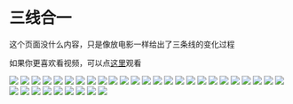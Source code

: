 # 三线合一

这个页面没什么内容，只是像放电影一样给出了三条线的变化过程

如果你更喜欢看视频，可以点[这里]()观看

![](../resources/the-movie/0.png)
![](../resources/the-movie/1.png)
![](../resources/the-movie/2.png)
![](../resources/the-movie/3.png)
![](../resources/the-movie/4.png)
![](../resources/the-movie/5.png)
![](../resources/the-movie/6.png)
![](../resources/the-movie/7.png)
![](../resources/the-movie/8.png)
![](../resources/the-movie/9.png)
![](../resources/the-movie/10.png)
![](../resources/the-movie/11.png)
![](../resources/the-movie/12.png)
![](../resources/the-movie/13.png)
![](../resources/the-movie/14.png)
![](../resources/the-movie/15.png)
![](../resources/the-movie/16.png)
![](../resources/the-movie/17.png)
![](../resources/the-movie/18.png)
![](../resources/the-movie/19.png)
![](../resources/the-movie/20.png)
![](../resources/the-movie/21.png)
![](../resources/the-movie/22.png)
![](../resources/the-movie/23.png)
![](../resources/the-movie/24.png)
![](../resources/the-movie/25.png)
![](../resources/the-movie/26.png)
![](../resources/the-movie/27.png)
![](../resources/the-movie/28.png)
![](../resources/the-movie/29.png)
![](../resources/the-movie/30.png)
![](../resources/the-movie/31.png)
![](../resources/the-movie/32.png)
![](../resources/the-movie/33.png)